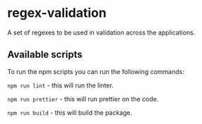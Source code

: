# regex-validation

A set of regexes to be used in validation across the applications.

## Available scripts

To run the npm scripts you can run the following commands:

`npm run lint` - this will run the linter.

`npm run prettier` - this will run prettier on the code.

`npm run build` - this will build the package.
